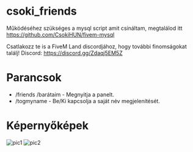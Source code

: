 # csoki_friends
Működéséhez szükséges a mysql script amit csináltam, megtalálod itt https://github.com/CsokiHUN/fivem-mysql

Csatlakozz te is a FiveM Land discordjához, hogy további finomságokat találj!
Discord: https://discord.gg/Zdaqj5EM5Z

# Parancsok

- /friends /barátaim - Megnyitja a panelt.
- /togmyname - Be/Ki kapcsolja a saját név megjelenítését.

# Képernyőképek
![pic1](https://i.imgur.com/a3KpB0K.png)
![pic2](https://i.imgur.com/hTuFhnU.png)
